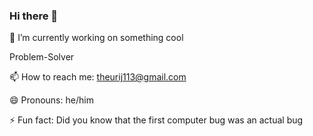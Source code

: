 ### Hi there 👋


🔭 I’m currently working on something cool
   
   Problem-Solver

 📫 How to reach me: theurij113@gmail.com
 
  😄 Pronouns: he/him
  
 ⚡ Fun fact: Did you know that the first computer bug was an actual bug


